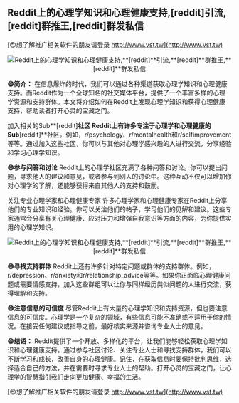 ## **Reddit上的心理学知识和心理健康支持,**[reddit]**引流,**[reddit]**群推王,**[reddit]**群发私信**

[😍想了解推广相关软件的朋友请登录 http://www.vst.tw](http://www.vst.tw)

 <center><img src="https://vst.tw/MP4/tuiguang/png/4.png" alt="Reddit上的心理学知识和心理健康支持,**[reddit]**引流,**[reddit]**群推王,**[reddit]**群发私信"></center>

**😄简介：**
在信息爆炸的时代，我们可以通过各种渠道获取心理学知识和心理健康支持。而Reddit作为一个全球知名的社交媒体平台，提供了一个丰富多样的心理学资源和支持群体。本文将介绍如何在Reddit上发现心理学知识和获得心理健康支持，帮助读者打开心灵的宝藏之门。

加入相关的Sub**[reddit]**社区
Reddit上有许多专注于心理学和心理健康的Sub**[reddit]**社区。例如，r/psychology、r/mentalhealth和r/selfimprovement等等。通过加入这些社区，你可以与其他对心理学感兴趣的人进行交流，分享经验和学习心理学知识。

**😄参与问答和讨论**
Reddit上的心理学社区充满了各种问答和讨论。你可以提出问题，寻求他人的建议和意见，或者参与到别人的讨论中。这种互动不仅可以增加你对心理学的了解，还能够获得来自其他人的支持和鼓励。

关注专业心理学家和心理健康专家
许多心理学家和心理健康专家在Reddit上分享他们的专业知识和经验。你可以关注他们的帖子，学习他们的见解和建议。这些专家通常会分享有关心理健康、应对压力和增强自我意识等方面的内容，为你提供实用的心理学知识。

 <center><img src="https://vst.tw/MP4/tuiguang/png/4.png" alt="Reddit上的心理学知识和心理健康支持,**[reddit]**引流,**[reddit]**群推王,**[reddit]**群发私信"></center>

**😄寻找支持群体**
Reddit上还有许多针对特定问题或群体的支持群体。例如，r/depression、r/anxiety和r/relationship_advice等等。如果你正面临心理健康问题或需要情感支持，加入这些群组可以让你与同样经历类似问题的人进行交流，获得理解和支持。

**😄注意信息的可信度**
尽管Reddit上有大量的心理学知识和支持资源，但也要注意信息的可信度。心理学是一个复杂的领域，有些信息可能不准确或不适用于你的情况。在接受任何建议或指导之前，最好核实来源并咨询专业人士的意见。

**😄结语：**
Reddit提供了一个开放、多样化的平台，让我们能够轻松获取心理学知识和心理健康支持。通过参与社区讨论、关注专业人士和寻找支持群体，我们可以不断学习和成长，改善自身的心理健康。记住，在获取信息时要保持批判思维，选择适合自己的方法，并在需要时寻求专业人士的帮助。打开心灵的宝藏之门，让心理学的智慧指引我们走向更加健康、幸福的生活。

[😍想了解推广相关软件的朋友请登录 http://www.vst.tw](http://www.vst.tw)



